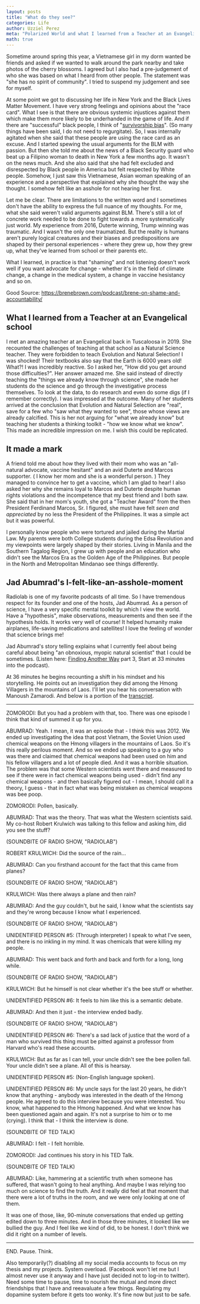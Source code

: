 ```yaml
---
layout: posts
title: "What do they see?"
categories: Life
author: Uzziel Perez
meta: "Polarized World and what I learned from a Teacher at an Evangelical school in Tuscaloosa"
math: true
---
```


Sometime around spring this year, a Vietnamese girl in my dorm wanted be friends and asked if we wanted to walk around the park nearby and take photos of the cherry blossoms.
I agreed but I also had a pre-judgement of who she was based on what I heard from other people. The statement was "she has no spirit of community". I tried to suspend my judgement and see for myself.

At some point we got to discussing her life in New York and the Black Lives Matter Movement. I have very strong feelings and opinions about the "race card". What I see is that there are obvious systemic injustices against them which make them more likely to be underhanded in the game of life. And if there are "successful" black people, I think of "[survivorship bias](https://en.wikipedia.org/wiki/Survivorship_bias)". (So many things have been said, I do not need to regurgitate). So, I was  internally agitated when she said that these people are using the race card as an excuse. And I started spewing the usual arguments for the BLM with passion. But then she told me about the news of a Black Security guard who beat up a Filipino woman to death in New York a few months ago. It wasn't on the news much. And she also said that she had felt excluded and disrespected by Black people in America but felt respected by White people. Somehow, I just saw this Vietnamese, Asian woman speaking of an experience and a perspective that explained why she thought the way she thought. I somehow felt like an asshole for not hearing her first.

Let me be clear. There are limitations to the written word and I sometimes don't have the ability to express the full nuance of my thoughts. For me, what she said weren't valid arguments against BLM. There's still a lot of concrete work needed to be done to fight towards a more systematically just world. My experience from 2016, Duterte winning, Trump winning was traumatic. And I wasn't the only one traumatized. But the reality is humans aren't purely logical creatures and their biases and predispositions are shaped by their personal experiences - where they grew up, how they grew up, what they've learned from school or their parents etc.

What I learned, in practice is that "shaming" and not listening doesn't work well if you want advocate for change - whether it's in the field of climate change, a change in the medical system, a change in vaccine hesistancy and so on.

Good Source: https://brenebrown.com/podcast/brene-on-shame-and-accountability/


## What I learned from a Teacher at an Evangelical school

I met an amazing teacher at an Evangelical back in Tuscaloosa in 2019. She recounted the challenges of teaching at that school as a Natural Science teacher. They were forbidden to teach Evolution and Natural Selection! I was shocked! Their textbooks
also say that the Earth is 6000 years old! What?! I was incredibly reactive. So I asked her, "How did you get around those difficulties?". Her answer amazed me. She said instead of directly teaching the "things we already know through science", she made her students do the science and go through the investigative process themselves. To look at the data, to do research and even do some digs (if I remember correctly). I was impressed at the outcome. Many of her students arrived at the conclusion that Evolution and Natural Selection are "real", save for a few who "saw what they wanted to see", those whose views are already calcified. This is her not arguing for "what we already know" but teaching her students a thinking toolkit - "how we know what we know". This made an incredible impression on me. I wish this could be replicated.


## It made a mark

A friend told me about how they lived with their mom who was an "all-natural advocate, vaccine hesitant" and an avid Duterte and Marcos supporter. ( I know her mom and she is a wonderful person. )
They managed to convince her to get a vaccine, which I am glad to hear! I also asked her why she remains loyal to Marcos and Duterte despite human rights violations and the incompetence that my best friend and I both saw. She said that in her mom's youth, she got a "Teacher Award" from the then President Ferdinand Marcos, Sr. I figured, she must have felt *seen and appreciated* by no less the President of the Philippines. It was a simple act but it was powerful.

I personally know people who were tortured and jailed during the Martial Law. My parents were both College students during the Edsa Revolution and my viewpoints were largely shaped by their stories. Living in Manila and the Southern Tagalog Region, I grew up with people and an education who didn't see the Marcos Era as the Golden Age of the Philippines. But people in the North and Metropolitan Mindanao see things differently.


## Jad Abumrad's I-felt-like-an-asshole-moment

Radiolab is one of my favorite podcasts of all time. So I have tremendous respect for its founder and one of the hosts, Jad Abumrad. As a person of science, I have a very specific mental toolkit by which I view the world. Have a "hypothesis", make observations, measurements and then see if the hypothesis holds. It works very well of course! It helped humanity make airplanes, life-saving medications and satellites! I love the feeling of wonder that science brings me!

Jad Abumrad's story telling explains what I currently feel about being careful about being "an obnoxious, myopic natural scientist" that I could be sometimes. (Listen here: [Finding Another Way](https://www.npr.org/programs/ted-radio-hour/904356771/finding-another-way?t=1632905501894) part 3, Start at 33 minutes into the podcast).

At 36 minutes he begins recounting a shift in his mindset and his storytelling. He points out an investigation they did among the Hmong Villagers in the mountains of Laos. I'll let you hear his conversation with Manoush Zamarodi. And below is a portion of the [transcript](https://www.npr.org/transcripts/909198327).

--------

ZOMORODI: But you had a problem with that, too. There was one episode I think that kind of summed it up for you.

ABUMRAD: Yeah. I mean, it was an episode that - I think this was 2012. We ended up investigating the idea that post Vietnam, the Soviet Union used chemical weapons on the Hmong villagers in the mountains of Laos. So it's this really perilous moment. And so we ended up speaking to a guy who was there and claimed that chemical weapons had been used on him and his fellow villagers and a lot of people died. And it was a horrible situation. The problem was that some Western scientists went there and measured to see if there were in fact chemical weapons being used - didn't find any chemical weapons - and then basically figured out - I mean, I should call it a theory, I guess - that in fact what was being mistaken as chemical weapons was bee poop.

ZOMORODI: Pollen, basically.

ABUMRAD: That was the theory. That was what the Western scientists said. My co-host Robert Krulwich was talking to this fellow and asking him, did you see the stuff?

(SOUNDBITE OF RADIO SHOW, "RADIOLAB")

ROBERT KRULWICH: Did the source of the rain...

ABUMRAD: Can you firsthand account for the fact that this came from planes?

(SOUNDBITE OF RADIO SHOW, "RADIOLAB")

KRULWICH: Was there always a plane and then rain?

ABUMRAD: And the guy couldn't, but he said, I know what the scientists say and they're wrong because I know what I experienced.

(SOUNDBITE OF RADIO SHOW, "RADIOLAB")

UNIDENTIFIED PERSON #5: (Through interpreter) I speak to what I've seen, and there is no inkling in my mind. It was chemicals that were killing my people.

ABUMRAD: This went back and forth and back and forth for a long, long while.

(SOUNDBITE OF RADIO SHOW, "RADIOLAB")

KRULWICH: But he himself is not clear whether it's the bee stuff or whether.

UNIDENTIFIED PERSON #6: It feels to him like this is a semantic debate.

ABUMRAD: And then it just - the interview ended badly.

(SOUNDBITE OF RADIO SHOW, "RADIOLAB")

UNIDENTIFIED PERSON #6: There's a sad lack of justice that the word of a man who survived this thing must be pitted against a professor from Harvard who's read these accounts.

KRULWICH: But as far as I can tell, your uncle didn't see the bee pollen fall. Your uncle didn't see a plane. All of this is hearsay.

UNIDENTIFIED PERSON #5: (Non-English language spoken).

UNIDENTIFIED PERSON #6: My uncle says for the last 20 years, he didn't know that anything - anybody was interested in the death of the Hmong people. He agreed to do this interview because you were interested. You know, what happened to the Hmong happened. And what we know has been questioned again and again. It's not a surprise to him or to me (crying). I think that - I think the interview is done.

(SOUNDBITE OF TED TALK)

ABUMRAD: I felt - I felt horrible.

ZOMORODI: Jad continues his story in his TED Talk.

(SOUNDBITE OF TED TALK)

ABUMRAD: Like, hammering at a scientific truth when someone has suffered, that wasn't going to heal anything. And maybe I was relying too much on science to find the truth. And it really did feel at that moment that there were a lot of truths in the room, and we were only looking at one of them.

It was one of those, like, 90-minute conversations that ended up getting edited down to three minutes. And in those three minutes, it looked like we bullied the guy. And I feel like we kind of did, to be honest. I don't think we did it right on a number of levels.

--------

END. Pause. Think.

Also temporarily(?) disabling all my social media accounts to focus on my thesis and my projects. System overload. (Facebook won't let me but I almost never use it anyway and I have just decided not to log-in to twitter).
Need some time to pause, time to nourish the mutual and more direct friendships that I have and reeavaluate a few things.
Regulating my dopamine system before it gets too wonky. It's fine now but just to be safe. 

